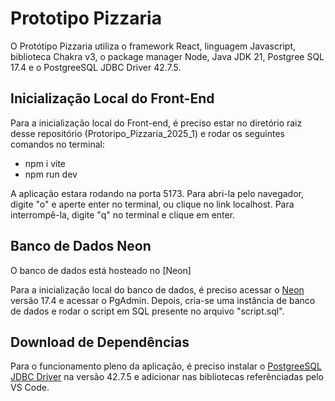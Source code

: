 # Prototipo Pizzaria

O Protótipo Pizzaria utiliza o framework React, linguagem Javascript, biblioteca Chakra v3, o package manager Node, Java JDK 21, Postgree SQL 17.4 e o PostgreeSQL JDBC Driver 42.7.5.

## Inicialização Local do Front-End

Para a inicialização local do Front-end, é preciso estar no diretório raiz desse repositório (Protoripo_Pizzaria_2025_1) e rodar os seguintes comandos no terminal:
- npm i vite
- npm run dev

A aplicação estara rodando na porta 5173. Para abri-la pelo navegador, digite "o" e aperte enter no terminal, ou clique no link localhost. Para interrompê-la, digite "q" no terminal e clique em enter.

## Banco de Dados Neon
O banco de dados está hosteado no [Neon]

Para a inicialização local do banco de dados, é preciso acessar o [Neon](https://www.enterprisedb.com/downloads/postgres-postgresql-downloads) versão 17.4 e acessar o PgAdmin. Depois, cria-se uma instância de banco de dados e rodar o script em SQL presente no arquivo "script.sql".

## Download de Dependências
Para o funcionamento pleno da aplicação, é preciso instalar o [PostgreeSQL JDBC Driver](https://jdbc.postgresql.org/download/) na versão 42.7.5 e adicionar nas bibliotecas referênciadas pelo VS Code.